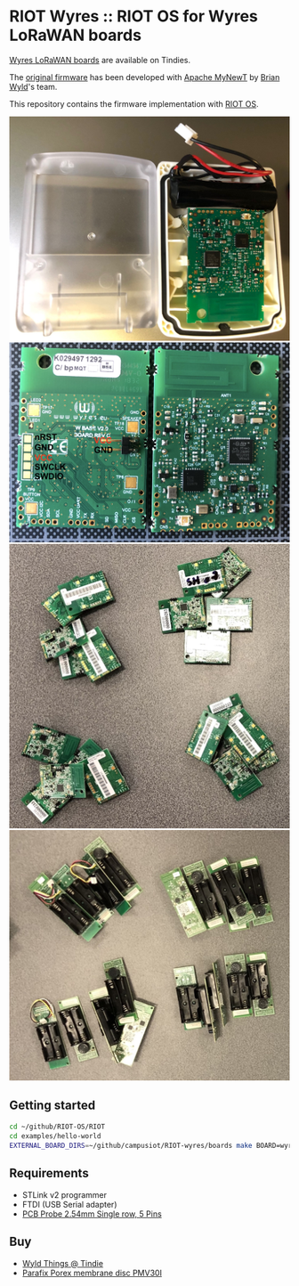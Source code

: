 # RIOT Wyres :: RIOT OS for Wyres LoRaWAN boards

[Wyres LoRaWAN boards](https://www.tindie.com/products/wyld-things/lorawan-sensor-board/) are available on Tindies.

The [original firmware](https://github.com/wyres/mynewt_app_iocontrol) has been developed with [Apache MyNewT](https://mynewt.apache.org/) by [Brian Wyld](https://github.com/brianwyld)'s team.

This repository contains the firmware implementation with [RIOT OS](https://github.com/RIOT-OS/RIOT).

![Wyld Things](docs/wyldthings-01.jpg)
![SWD connector](boards/wyres-base/wyres-base-swd.jpg)
![wyres_base](docs/wyres_base.jpg)
![wyres_proto](docs/wyres_proto.jpg)

## Getting started

```bash
cd ~/github/RIOT-OS/RIOT
cd examples/hello-world
EXTERNAL_BOARD_DIRS=~/github/campusiot/RIOT-wyres/boards make BOARD=wyres-base
```

## Requirements
* STLink v2 programmer
* FTDI (USB Serial adapter)
* [PCB Probe 2.54mm Single row, 5 Pins](https://fr.aliexpress.com/item/1005001409579446.html)

## Buy
* [Wyld Things @ Tindie](https://www.tindie.com/stores/wyld-things/)
* [Parafix Porex membrane disc PMV30I](https://parafix.com/product/porex-pmv30i/)
